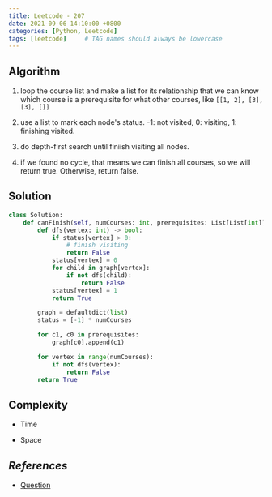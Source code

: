 ```yaml
---
title: Leetcode - 207
date: 2021-09-06 14:10:00 +0800
categories: [Python, Leetcode]
tags: [leetcode]     # TAG names should always be lowercase
---
```


## Algorithm

1. loop the course list and make a list for its relationship that we can know which course is a prerequisite for what other courses, like `[[1, 2], [3], [3], []]`

2. use a list to mark each node's status. -1: not visited, 0: visiting, 1: finishing visited.

3. do depth-first search until finiish visiting all nodes.

4. if we found no cycle, that means we can finish all courses, so we will return true. Otherwise, return false.

## Solution

```python
class Solution:
    def canFinish(self, numCourses: int, prerequisites: List[List[int]]) -> bool:
        def dfs(vertex: int) -> bool:
            if status[vertex] > 0:
                # finish visiting
                return False
            status[vertex] = 0
            for child in graph[vertex]:
                if not dfs(child):
                    return False
            status[vertex] = 1
            return True

        graph = defaultdict(list)
        status = [-1] * numCourses

        for c1, c0 in prerequisites:
            graph[c0].append(c1)

        for vertex in range(numCourses):
            if not dfs(vertex):
                return False
        return True
```

## Complexity

- Time

- Space

## _**References**_

- [Question](https://leetcode.com/problems/course-schedule/)
